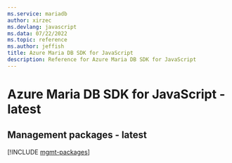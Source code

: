 ```yaml
---
ms.service: mariadb
author: xirzec
ms.devlang: javascript
ms.data: 07/22/2022
ms.topic: reference
ms.author: jeffish
title: Azure Maria DB SDK for JavaScript
description: Reference for Azure Maria DB SDK for JavaScript
---
```

# Azure Maria DB SDK for JavaScript - latest

## Management packages - latest
[!INCLUDE [mgmt-packages](maria-db-mgmt-index.md)]
